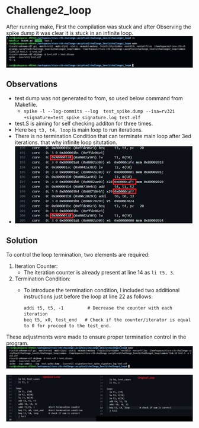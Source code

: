 # Challenge2_loop 

After running make, First the compilation was stuck and after Observing the spike dump it was clear it is stuck in an infinite loop.
![Alt text](./snapshots/image.png)
## Observations 
- test dump was not generated to from, so used below command from Makefile.
   - `spike -l --log-commits --log  test_spike.dump --isa=rv32i +signature=test_spike_signature.log test.elf`
- test.S is aiming for self checking additon for three times.
- Here `beq t3, t4, loop` is main loop to run iterations.
- There is no termination Condition that can terminate main loop after 3ed iterations. that why infinite loop situtation.
- ![Alt text](./snapshots/image-1.png)
  
## Solution
To control the loop termination, two elements are required:
1. Iteration Counter:
   - The iteration counter is already present at line 14 as `li t5, 3`.
2. Termination Condition:
   - To introduce the termination condition, I included two additional instructions just before the loop at line 22 as follows:
   
         addi t5, t5, -1         # Decrease the counter with each iteration
         beq t5, x0, test_end   # Check if the counter/iterator is equal to 0 for proceed to the test_end.
These adjustments were made to ensure proper termination control in the program.
![Alt text](./snapshots/image-3.png)


![Alt text](./snapshots/image-2.png)